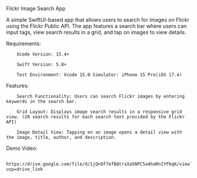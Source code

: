 Flickr Image Search App

A simple SwiftUI-based app that allows users to search for images on Flickr using the Flickr Public API. The app features a search bar where users can input tags, view search results in a grid, and tap on images to view details.

Requirements:

        Xcode Version: 15.4+
        
        Swift Version: 5.8+
        
        Test Environment: Xcode 15.0 Simulator: iPhone 15 Pro(iOS 17.4)

Features:

        Search Functionality: Users can search Flickr images by entering keywords in the search bar. 
        
        Grid Layout: Displays image search results in a responsive grid view. (20 search results for each search text provided by the Flickr API)
        
        Image Detail View: Tapping on an image opens a detail view with the image, title, author, and description.

Demo Video:
        
        https://drive.google.com/file/d/1jQn0f7efBQtrxXaSNPC5a4haRnIYFbqK/view?usp=drive_link 

